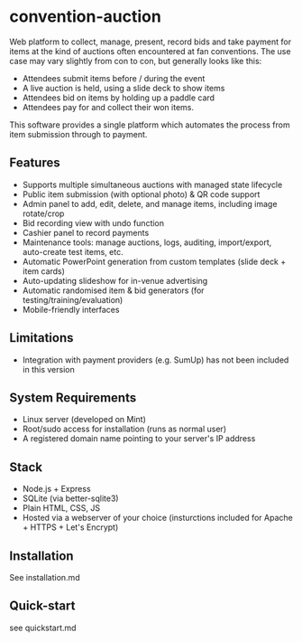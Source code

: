 # convention-auction

Web platform to collect, manage, present, record bids and take payment for items at the kind of auctions 
often encountered at fan conventions. The use case may vary slightly from 
con to con, but generally looks like this:

- Attendees submit items before / during the event
- A live auction is held, using a slide deck to show items
- Attendees bid on items by holding up a paddle card
- Attendees pay for and collect their won items.

This software provides a single platform which automates the process from item submission through to payment.

## Features
- Supports multiple simultaneous auctions with managed state lifecycle
- Public item submission (with optional photo) & QR code support
- Admin panel to add, edit, delete, and manage items, including image rotate/crop
- Bid recording view with undo function
- Cashier panel to record payments
- Maintenance tools: manage auctions, logs, auditing, import/export, auto-create test items, etc.
- Automatic PowerPoint generation from custom templates (slide deck + item cards)
- Auto-updating slideshow for in-venue advertising
- Automatic randomised item & bid generators (for testing/training/evaluation)
- Mobile-friendly interfaces

## Limitations

- Integration with payment providers (e.g. SumUp) has not been included in this version

## System Requirements

- Linux server (developed on Mint) 
- Root/sudo access for installation (runs as normal user)  
- A registered domain name pointing to your server's IP address

## Stack

- Node.js + Express
- SQLite (via better-sqlite3)
- Plain HTML, CSS, JS
- Hosted via a webserver of your choice (insturctions included for Apache + HTTPS + Let's Encrypt)


## Installation

See installation.md

## Quick-start

see quickstart.md
